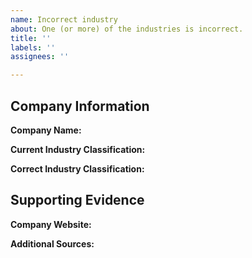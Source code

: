 ```yaml
---
name: Incorrect industry
about: One (or more) of the industries is incorrect.
title: ''
labels: ''
assignees: ''

---
```


## Company Information

**Company Name:**
<!-- Please provide the full company name -->

**Current Industry Classification:**
<!-- What industry is the company currently listed under? -->

**Correct Industry Classification:**
<!-- What industry should the company be listed under? -->

## Supporting Evidence

**Company Website:**
<!-- Please provide the company's official website -->

**Additional Sources:**
<!-- Please provide any additional sources that support the correct industry classification (e.g., LinkedIn, Bloomberg, SEC filings) -->
